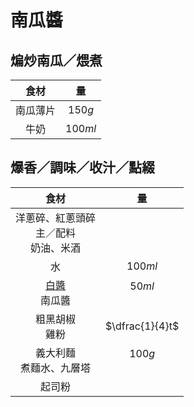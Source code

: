 <style>
.markdown-section h1 {
    background-image: url(https://cookingwithfudge.com/wp-content/uploads/2020/09/Pumpkin-Cream-Sauce-1-scaled.jpg);
}

.markdown-section h1::after {
    content: "Sara Fudge";
}
</style>

# 南瓜醬

## 煸炒南瓜／煨煮

|   食材   |   量    |
| :------: | :-----: |
| 南瓜薄片 | $150g$  |
|   牛奶   | $100ml$ |

## 爆香／調味／收汁／點綴

|                      食材                      |         量         |
| :--------------------------------------------: | :----------------: |
| 洋蔥碎、紅蔥頭碎<br />主／配料<br />奶油、米酒 |                    |
|                       水                       |      $100ml$       |
|              [白醬][]<br />南瓜醬              | $50ml$<br />&nbsp; |
|               粗黑胡椒<br />雞粉               |  $\dfrac{1}{4}t$   |
|          義大利麵<br />煮麵水、九層塔          | $100g$<br />&nbsp; |
|                     起司粉                     |                    |

[白醬]: /notes/recipes/西式醬料/白醬
